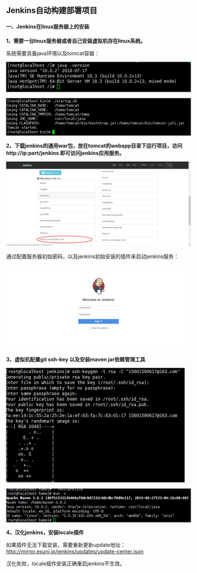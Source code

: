 ## Jenkins自动构建部署项目

#### 一、Jenkins在linux服务器上的安装

**1、需要一台linux服务器或者自己安装虚拟机存在linux系统。**

系统需要具备java环境以及tomcat容器：

![jenkins_java_version.png](./assert/jenkins/jenkins_20191010103217.png)

![jenkins_tomcat.png](./assert/jenkins/jenkins_20191010103401.png)

**2、下载jenkins的通用war包，放在tomcat的webapp目录下运行项目，访问http://ip:port/jenkins
即可访问jenkins应用服务。**

![jenkins_war_download.png](./assert/jenkins/jenkins_20191010103903.png)

通过配置服务器初始密码，以及jenkins初始安装的插件来启动jenkins服务：

![jenkins_web_login.png](./assert/jenkins/jenkins_20191010111737.png)

**3、虚拟机配置git ssh-key 以及安装maven jar依赖管理工具**

![jenkins_git_ssh.png](./assert/jenkins/jenkins_20191010133909.png)

![jenkins_maven.png](./assert/jenkins/jenkins_20191010133925.png)

**4、汉化jenkins，安装locale插件**

如果插件无法下载安装，需要重新更新update地址：
http://mirror.esuni.jp/jenkins/updates/update-center.json

汉化失败，locale插件安装正确重启jenkins不生效。
